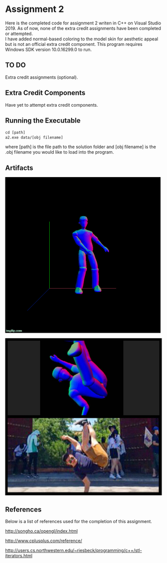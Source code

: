 # Assignment 2

Here is the completed code for assignment 2 writen in C++ on Visual Studio 2019. 
As of now, none of the extra credit assignments have been completed or attempted.  
I have added normal-based coloring to the model skin for aesthetic appeal but is not an official extra credit component.
This program requires Windows SDK version 10.0.16299.0 to run. 

## TO DO

Extra credit assignments (optional).

## Extra Credit Components

Have yet to attempt extra credit components.

## Running the Executable

```
cd [path]
a2.exe data/[obj filename]
```

where [path] is the file path to the solution folder and [obj filename] is the .obj filename you would like to load into the program.

## Artifacts

![](https://github.com/ReubsWRW/50.017-Graphics-and-Visualization/blob/master/Assignment2/Artifact/floss.gif)

![](https://github.com/ReubsWRW/50.017-Graphics-and-Visualization/blob/master/Assignment2/Artifact/pose_pose.jpg)

## References

Below is a list of references used for the completion of this assignment. 

http://songho.ca/opengl/index.html

http://www.cplusplus.com/reference/

http://users.cs.northwestern.edu/~riesbeck/programming/c++/stl-iterators.html

